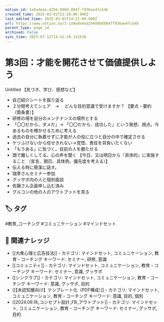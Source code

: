 ```yaml
---
notion_id: 1a9ade4a-d294-80b8-804f-f936ae4fcb4b
created_time: 2025-03-01T22:28:00.000Z
last_edited_time: 2025-03-03T14:21:00.000Z
url: https://www.notion.so/3-1a9ade4ad29480b8804ff936ae4fcb4b
parent_type: page_id
archived: False
sync_time: 2025-07-12T14:42:20.141636
---
```


# 第3回：才能を開花させて価値提供しよう

Untitled 
【気づき、学び、感想など】
- 自己紹介シートを振り返る
- ２分間考えてシェア　→　 どんな目的意識で受けますか？
【要点・要約（箇条書）】
- 研修の場を自分のメンテナンスの場所とする
- 「〇〇だから、ダメだ」→ 「〇〇だから、成功した」という発想、視点。今あるものを輝かせるために考える
- 過去の自分に執着せずに才能が人の役に立つと自分の中で確定させる
- ケツふけないから任せきれない→覚悟、責任を背負いたくない
- 「もうある」に気づく。目前の人を勝たせる
- 頭で難しくしてる。心の声を聞く
【今日、又は明日から『具体的』に実施すること
（宣言、期日、具体例、優先度を考える）】
- 伝える時に簡潔に話す。
- 瑞季さんセミナー参加
- グッサポ内の人と個別面談
- 佐藤さん企画申し込む済み
- グルコンの他の人のアウトプットを見る

## 🏷️ タグ
#教育_コーチング #コミュニケーション #マインドセット

## 🔗 関連ナレッジ
- [[大衆心理と広告技法]] - カテゴリ: マインドセット, コミュニケーション, 教育・コーチング キーワード: セミナー, 研修, 意識
- [[コミュニティ]] - カテゴリ: マインドセット, コミュニケーション, 教育・コーチング キーワード: セミナー, 意識, グッサポ
- [[シンクラブ]] - カテゴリ: マインドセット, コミュニケーション, 教育・コーチング キーワード: 意識, グッサポ, 目的
- [[【未認知層向け】テンプレート化（PDF構成）]] - カテゴリ: マインドセット, コミュニケーション, 教育・コーチング キーワード: 意識, 目的, 個別
- [[2024.09.18_コンセプト設計_FB_アウトプット]] - カテゴリ: マインドセット, コミュニケーション, 教育・コーチング キーワード: セミナー, グッサポ, 目的
